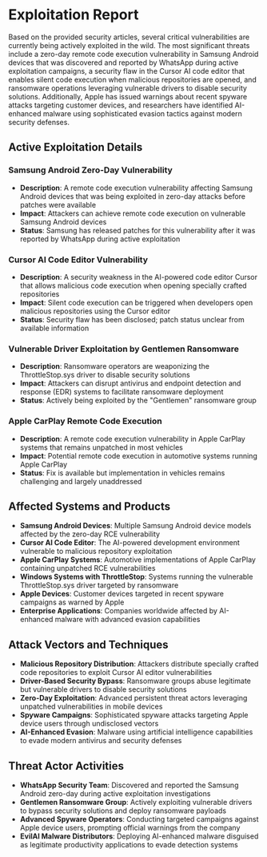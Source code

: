 # Exploitation Report

Based on the provided security articles, several critical vulnerabilities are currently being actively exploited in the wild. The most significant threats include a zero-day remote code execution vulnerability in Samsung Android devices that was discovered and reported by WhatsApp during active exploitation campaigns, a security flaw in the Cursor AI code editor that enables silent code execution when malicious repositories are opened, and ransomware operations leveraging vulnerable drivers to disable security solutions. Additionally, Apple has issued warnings about recent spyware attacks targeting customer devices, and researchers have identified AI-enhanced malware using sophisticated evasion tactics against modern security defenses.

## Active Exploitation Details

### Samsung Android Zero-Day Vulnerability
- **Description**: A remote code execution vulnerability affecting Samsung Android devices that was being exploited in zero-day attacks before patches were available
- **Impact**: Attackers can achieve remote code execution on vulnerable Samsung Android devices
- **Status**: Samsung has released patches for this vulnerability after it was reported by WhatsApp during active exploitation

### Cursor AI Code Editor Vulnerability
- **Description**: A security weakness in the AI-powered code editor Cursor that allows malicious code execution when opening specially crafted repositories
- **Impact**: Silent code execution can be triggered when developers open malicious repositories using the Cursor editor
- **Status**: Security flaw has been disclosed; patch status unclear from available information

### Vulnerable Driver Exploitation by Gentlemen Ransomware
- **Description**: Ransomware operators are weaponizing the ThrottleStop.sys driver to disable security solutions
- **Impact**: Attackers can disrupt antivirus and endpoint detection and response (EDR) systems to facilitate ransomware deployment
- **Status**: Actively being exploited by the "Gentlemen" ransomware group

### Apple CarPlay Remote Code Execution
- **Description**: A remote code execution vulnerability in Apple CarPlay systems that remains unpatched in most vehicles
- **Impact**: Potential remote code execution in automotive systems running Apple CarPlay
- **Status**: Fix is available but implementation in vehicles remains challenging and largely unaddressed

## Affected Systems and Products

- **Samsung Android Devices**: Multiple Samsung Android device models affected by the zero-day RCE vulnerability
- **Cursor AI Code Editor**: The AI-powered development environment vulnerable to malicious repository exploitation
- **Apple CarPlay Systems**: Automotive implementations of Apple CarPlay containing unpatched RCE vulnerabilities
- **Windows Systems with ThrottleStop**: Systems running the vulnerable ThrottleStop.sys driver targeted by ransomware
- **Apple Devices**: Customer devices targeted in recent spyware campaigns as warned by Apple
- **Enterprise Applications**: Companies worldwide affected by AI-enhanced malware with advanced evasion capabilities

## Attack Vectors and Techniques

- **Malicious Repository Distribution**: Attackers distribute specially crafted code repositories to exploit Cursor AI editor vulnerabilities
- **Driver-Based Security Bypass**: Ransomware groups abuse legitimate but vulnerable drivers to disable security solutions
- **Zero-Day Exploitation**: Advanced persistent threat actors leveraging unpatched vulnerabilities in mobile devices
- **Spyware Campaigns**: Sophisticated spyware attacks targeting Apple device users through undisclosed vectors
- **AI-Enhanced Evasion**: Malware using artificial intelligence capabilities to evade modern antivirus and security defenses

## Threat Actor Activities

- **WhatsApp Security Team**: Discovered and reported the Samsung Android zero-day during active exploitation investigations
- **Gentlemen Ransomware Group**: Actively exploiting vulnerable drivers to bypass security solutions and deploy ransomware payloads
- **Advanced Spyware Operators**: Conducting targeted campaigns against Apple device users, prompting official warnings from the company
- **EvilAI Malware Distributors**: Deploying AI-enhanced malware disguised as legitimate productivity applications to evade detection systems